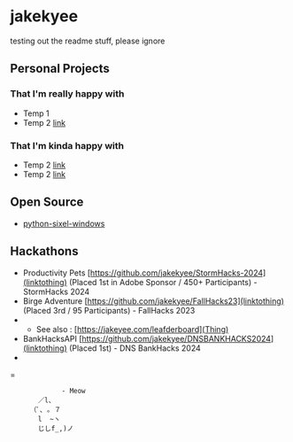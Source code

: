 # jakekyee
testing out the readme stuff, please ignore

## Personal Projects
### That I'm really happy with
- Temp 1
- Temp 2 [link](linktothing)
### That I'm kinda happy with
- Temp 2 [link](linktothing)
- Temp 2 [link](linktothing)

## Open Source
- [python-sixel-windows](https://github.com/jakekyee/python_sixel_windows)

## Hackathons

- Productivity Pets [https://github.com/jakekyee/StormHacks-2024](linktothing) (Placed 1st in Adobe Sponsor / 450+ Participants) - StormHacks 2024
- Birge Adventure [https://github.com/jakekyee/FallHacks23](linktothing) (Placed 3rd / 95 Participants) - FallHacks 2023
- - See also : [https://jakeyee.com/leafderboard](Thing)
- BankHacksAPI [https://github.com/jakekyee/DNSBANKHACKS2024](linktothing) (Placed 1st) - DNS BankHacks 2024
- 
=
```
             - Meow
       ／l、           
     （ﾟ､ ｡ ７           
       l  ~ヽ         
       じしf_,)ノ
```
